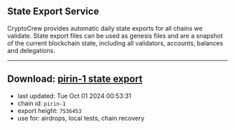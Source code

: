 ## State Export Service
CryptoCrew provides automatic daily state exports for all chains we validate. State export files can be used as genesis files and are a snapshot of the current blockchain state, including all validators, accounts, balances and delegations.

---
**Download: [pirin-1 state export](https://dl-eu2.ccvalidators.com/SERVICE/nolus/pirin-1_export_7536453.json)**
---

- last updated: Tue Oct 01 2024 00:53:31
- chain id: `pirin-1`
- export height: `7536453`
- use for: airdrops, local tests, chain recovery
